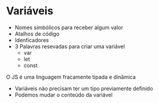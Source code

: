 # Variáveis

* Nomes simbólicos para receber algum valor
* Atalhos de código
* Idenficadores
* 3 Palavras resevadas para criar uma variável
    * var
    * let
    * const

O JS é uma linguagem fracamente tipada e dinâmica
- Variáveis não precisam ter um tipo previamente definido
- Podemos mudar o conteúdo da variável